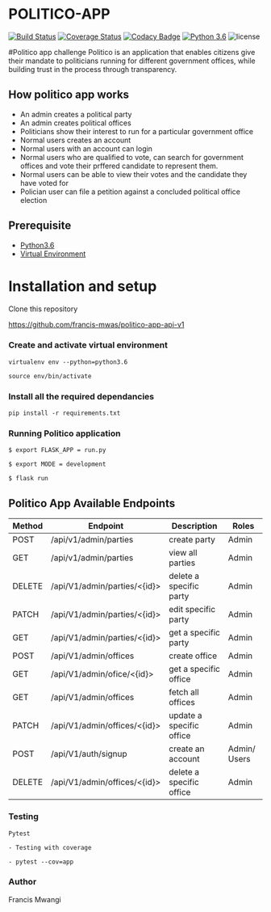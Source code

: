 # POLITICO-APP

[![Build Status](https://travis-ci.com/francis-mwas/politico-app-api-v1.svg?branch=develop)](https://travis-ci.com/francis-mwas/politico-app-api-v1)
[![Coverage Status](https://coveralls.io/repos/github/francis-mwas/politico-app-api-v1/badge.svg?branch=develop)](https://coveralls.io/github/francis-mwas/politico-app-api-v1?branch=develop)
[![Codacy Badge](https://api.codacy.com/project/badge/Grade/784dc521fe654185a9c783847599e41a)](https://www.codacy.com/app/francis-mwas/politico-app-api-v1?utm_source=github.com&amp;utm_medium=referral&amp;utm_content=francis-mwas/politico-app-api-v1&amp;utm_campaign=Badge_Grade)
[![Python 3.6](https://img.shields.io/badge/python-3.6-blue.svg)](https://www.python.org/downloads/release/python-360/)
![license](https://img.shields.io/github/license/mashape/apistatus.svg)

#Politico app challenge
Politico is an application that enables citizens give their mandate to politicians running for different government offices, while building trust in the process through transparency.

## How politico app works
- An admin creates a political party
- An admin creates political offices
- Politicians show their interest to run for a particular government office
- Normal users creates an account
- Normal users with an account can login
- Normal users who are qualified to vote, can search for government offices and vote their prffered candidate to represent them.
- Normal users can be able to view their votes and the candidate they have voted for
- Polician user can file a petition against a concluded political office election

## Prerequisite

- [Python3.6](https://www.python.org/downloads/release/python-365/)
- [Virtual Environment](https://virtualenv.pypa.io/en/stable/installation/)

# Installation and setup

Clone this repository 

https://github.com/francis-mwas/politico-app-api-v1


### Create and activate virtual environment

    virtualenv env --python=python3.6

    source env/bin/activate

### Install all the required dependancies

    pip install -r requirements.txt

### Running Politico application
    
    $ export FLASK_APP = run.py

    $ export MODE = development

    $ flask run

    

## Politico App Available Endpoints 

| Method | Endpoint                        | Description                           | Roles           |       
| ------ | ------------------------------- | ------------------------------------- | ----------------|
| POST   | /api/v1/admin/parties           | create party                          | Admin           |  
| GET    |/api/v1/admin/parties            | view all parties                      | Admin           |
| DELETE |/api/V1/admin/parties/<{id}>     | delete a specific party               | Admin           |
| PATCH  |/api/V1/admin/parties/<{id}>     | edit specific party                   | Admin           |
| GET    | /api/V1/admin/parties/<{id}>    | get a specific party                  | Admin           |
| POST   |/api/V1/admin/offices            | create office                         | Admin           |
| GET    | /api/V1/admin/ofice/<{id}>      | get a specific office                 | Admin           |
| GET    | /api/V1/admin/offices           | fetch all offices                     | Admin           |
| PATCH  | /api/V1/admin/offices/<{id}>    | update a specific office              | Admin           |
| POST   | /api/V1/auth/signup             | create an account                     | Admin/   Users  |       | POST   | /api/V1/auth/signin             | signin                                |   Admin/Users   |       |        |                                 |                                       |                 |
|DELETE  |/api/V1/admin/offices/<{id}>     | delete a specific office              | Admin           |



### Testing

    Pytest

    - Testing with coverage

    - pytest --cov=app

### Author

Francis Mwangi